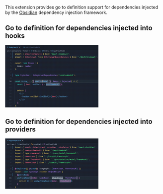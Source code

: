 This extension provides go to definition support for dependencies injected by the [Obsidian](https://github.com/wix-incubator/obsidian) dependency injection framework.

## Go to definition for dependencies injected into hooks
<img src="demo1.gif" alt="Go to definition for dependencies injected into hooks" width="300"/>

## Go to definition for dependencies injected into providers
<img src="demo2.gif" alt="Go to definition for dependencies injected into providers" width="300"/>
